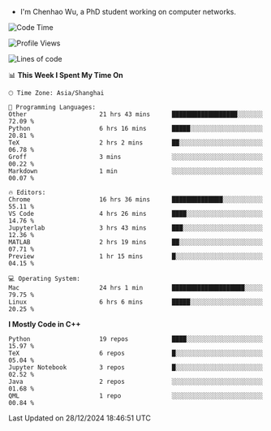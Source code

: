 - I'm Chenhao Wu, a PhD student working on computer networks.

<!--START_SECTION:waka-->
![Code Time](http://img.shields.io/badge/Code%20Time-280%20hrs%2048%20mins-blue)

![Profile Views](http://img.shields.io/badge/Profile%20Views-0-blue)

![Lines of code](https://img.shields.io/badge/From%20Hello%20World%20I%27ve%20Written-12.4%20million%20lines%20of%20code-blue)

📊 **This Week I Spent My Time On** 

```text
🕑︎ Time Zone: Asia/Shanghai

💬 Programming Languages: 
Other                    21 hrs 43 mins      ██████████████████░░░░░░░   72.09 % 
Python                   6 hrs 16 mins       █████░░░░░░░░░░░░░░░░░░░░   20.81 % 
TeX                      2 hrs 2 mins        ██░░░░░░░░░░░░░░░░░░░░░░░   06.78 % 
Groff                    3 mins              ░░░░░░░░░░░░░░░░░░░░░░░░░   00.22 % 
Markdown                 1 min               ░░░░░░░░░░░░░░░░░░░░░░░░░   00.07 % 

🔥 Editors: 
Chrome                   16 hrs 36 mins      ██████████████░░░░░░░░░░░   55.11 % 
VS Code                  4 hrs 26 mins       ████░░░░░░░░░░░░░░░░░░░░░   14.76 % 
Jupyterlab               3 hrs 43 mins       ███░░░░░░░░░░░░░░░░░░░░░░   12.36 % 
MATLAB                   2 hrs 19 mins       ██░░░░░░░░░░░░░░░░░░░░░░░   07.71 % 
Preview                  1 hr 15 mins        █░░░░░░░░░░░░░░░░░░░░░░░░   04.15 % 

💻 Operating System: 
Mac                      24 hrs 1 min        ████████████████████░░░░░   79.75 % 
Linux                    6 hrs 6 mins        █████░░░░░░░░░░░░░░░░░░░░   20.25 % 
```

**I Mostly Code in C++** 

```text
Python                   19 repos            ████░░░░░░░░░░░░░░░░░░░░░   15.97 % 
TeX                      6 repos             █░░░░░░░░░░░░░░░░░░░░░░░░   05.04 % 
Jupyter Notebook         3 repos             █░░░░░░░░░░░░░░░░░░░░░░░░   02.52 % 
Java                     2 repos             ░░░░░░░░░░░░░░░░░░░░░░░░░   01.68 % 
QML                      1 repo              ░░░░░░░░░░░░░░░░░░░░░░░░░   00.84 % 
```




 Last Updated on 28/12/2024 18:46:51 UTC
<!--END_SECTION:waka-->

